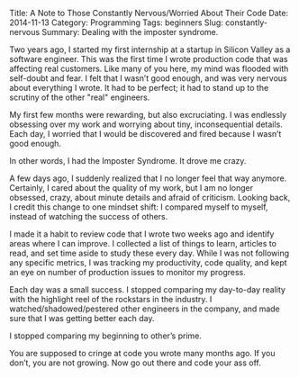 Title: A Note to Those Constantly Nervous/Worried About Their Code
Date: 2014-11-13
Category: Programming
Tags: beginners
Slug: constantly-nervous
Summary: Dealing with the imposter syndrome.

Two years ago, I started my first internship at a startup in Silicon Valley as
a software engineer. This was the first time I wrote production code that was
affecting real customers. Like many of you here, my mind was flooded with
self-doubt and fear. I felt that I wasn’t good enough, and was very nervous
about everything I wrote. It had to be perfect; it had to stand up to the
scrutiny of the other "real" engineers.

My first few months were rewarding, but also excruciating. I was endlessly
obsessing over my work and worrying about tiny, inconsequential details. Each
day, I worried that I would be discovered and fired because I wasn’t good
enough.

In other words, I had the Imposter Syndrome. It drove me crazy.

A few days ago, I suddenly realized that I no longer feel that way anymore.
Certainly, I cared about the quality of my work, but I am no longer obsessed,
crazy, about minute details and afraid of criticism. Looking back, I credit
this change to one mindset shift: I compared myself to myself, instead of
watching the success of others.

I made it a habit to review code that I wrote two weeks ago and identify areas
where I can improve. I collected a list of things to learn, articles to read,
and set time aside to study these every day. While I was not following any
specific metrics, I was tracking my productivity, code quality, and kept an eye
on number of production issues to monitor my progress.

Each day was a small success. I stopped comparing my day-to-day reality with
the highlight reel of the rockstars in the industry. I
watched/shadowed/pestered other engineers in the company, and made sure that I
was getting better each day.

I stopped comparing my beginning to other’s prime.

You are supposed to cringe at code you wrote many months ago. If you don’t,
you are not growing. Now go out there and code your ass off.
